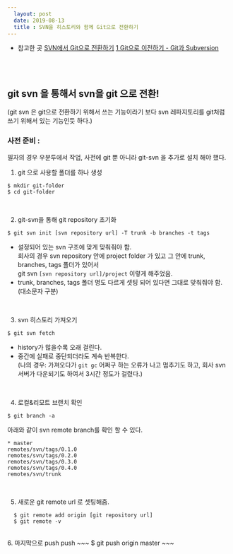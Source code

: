 ```yaml
---
  layout: post
  date: 2019-08-13
  title : SVN을 히스토리와 함께 Git으로 전환하기
---
```


* 참고한 곳 
  [SVN에서 Git으로 전환하기](https://gist.github.com/ikaruce/9c8dc57849e003df6fdc)
  [1 Git으로 이전하기 - Git과 Subversion](https://git-scm.com/book/ko/v1/Git%EC%9C%BC%EB%A1%9C-%EC%9D%B4%EC%A0%84%ED%95%98%EA%B8%B0-Git%EA%B3%BC-Subversion)
  
<br><br>
## git svn 을 통해서 svn을 git 으로 전환!
  
(git svn 은 git으로 전환하기 위해서 쓰는 기능이라기 보다 svn 레파지토리를 git처럼 쓰기 위해서 있는 기능인듯 하다.)

### 사전 준비 : 
   필자의 경우 우분투에서 작업, 사전에 git 뿐 아니라 git-svn 을 추가로 설치 해야 했다. 


1. git 으로 사용할 폴더를 하나 생성  
~~~
$ mkdir git-folder
$ cd git-folder
~~~  
<br>

2. git-svn을 통해 git repository 초기화  
~~~
$ git svn init [svn repository url] -T trunk -b branches -t tags
~~~  
  * 설정되어 있는 svn 구조에 맞게 맞춰줘야 함.  
    회사의 경우 svn repository 안에 project folder 가 있고 그 안에 trunk, branches, tags 폴더가 있어서     
    git svn ```[svn repository url]/project``` 이렇게 해주었음.  
  * trunk, branches, tags 폴더 명도 다르게 셋팅 되어 있다면 그대로 맞춰줘야 함. (대소문자 구분)  
<br>
  
3. svn 히스토리 가져오기  
~~~
$ git svn fetch
~~~
  * history가 많을수록 오래 걸린다. 
  * 중간에 실패로 중단되더라도 계속 반복한다.  
    (나의 경우: 가져오다가 ```git gc``` 어쩌구 하는 오류가 나고 멈추기도 하고, 회사 svn서버가 다운되기도 하여서 3시간 정도가 걸렸다.)  
<br>

4. 로컬&리모트 브랜치 확인  
~~~
$ git branch -a
~~~  
아래와 같이 svn remote branch를 확인 할 수 있다.  
~~~
* master
remotes/svn/tags/0.1.0
remotes/svn/tags/0.2.0
remotes/svn/tags/0.3.0
remotes/svn/tags/0.4.0
remotes/svn/trunk
~~~  
<br>

5. 새로운 git remote url 로 셋팅해줌.  
~~~
  $ git remote add origin [git repository url]
  $ git remote -v 
~~~  
<br>
6. 마지막으로 push push
  ~~~
    $ git push origin master
  ~~~  

